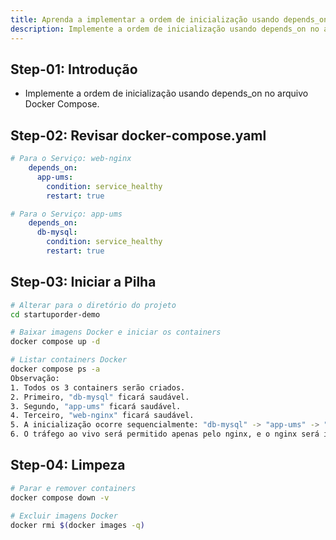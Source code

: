 ```yaml
---
title: Aprenda a implementar a ordem de inicialização usando depends_on no arquivo Docker Compose
description: Implemente a ordem de inicialização usando depends_on no arquivo Docker Compose
---
```


## Step-01: Introdução
- Implemente a ordem de inicialização usando depends_on no arquivo Docker Compose.

## Step-02: Revisar docker-compose.yaml
```yaml
# Para o Serviço: web-nginx
    depends_on:
      app-ums:
        condition: service_healthy
        restart: true   

# Para o Serviço: app-ums
    depends_on:
      db-mysql:
        condition: service_healthy
        restart: true        
```

## Step-03: Iniciar a Pilha
```bash
# Alterar para o diretório do projeto
cd startuporder-demo

# Baixar imagens Docker e iniciar os containers
docker compose up -d 

# Listar containers Docker
docker compose ps -a
Observação:
1. Todos os 3 containers serão criados.
2. Primeiro, "db-mysql" ficará saudável.
3. Segundo, "app-ums" ficará saudável.
4. Terceiro, "web-nginx" ficará saudável.
5. A inicialização ocorre sequencialmente: "db-mysql" -> "app-ums" -> "web-nginx".
6. O tráfego ao vivo será permitido apenas pelo nginx, e o nginx será iniciado somente após "db-mysql" e "app-ums" estarem saudáveis.
```

## Step-04: Limpeza
```bash
# Parar e remover containers
docker compose down -v

# Excluir imagens Docker
docker rmi $(docker images -q)
```